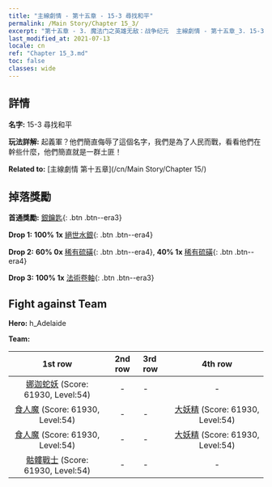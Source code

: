 ```yaml
---
title: "主線劇情 - 第十五章 - 15-3 尋找和平"
permalink: /Main Story/Chapter 15_3/
excerpt: "第十五章 - 3. 魔法门之英雄无敌：战争纪元  主線劇情 - 第十五章_3. 15-3 尋找和平"
last_modified_at: 2021-07-13
locale: cn
ref: "Chapter 15_3.md"
toc: false
classes: wide
---
```


## 詳情

 **名字:** 15-3 尋找和平

 **玩法詳解:** 起義軍？他們簡直侮辱了這個名字，我們是為了人民而戰，看看他們在幹些什麼，他們簡直就是一群土匪！

 **Related to:** [主線劇情 第十五章](/cn/Main Story/Chapter 15/)

## 掉落獎勵

 **首通獎勵:** [銀鑰匙](/cn/Items/con_693/){: .btn .btn--era3}

 **Drop 1:** **100% 1x** [絕世水銀](/cn/Items/mat_49/){: .btn .btn--era4}

 **Drop 2:** **60% 0x** [稀有硫磺](/cn/Items/mat_43/){: .btn .btn--era4}, **40% 1x** [稀有硫磺](/cn/Items/mat_43/){: .btn .btn--era4}

 **Drop 3:** **100% 1x** [法術卷軸](/cn/Items/con_694/){: .btn .btn--era3}


## Fight against Team
 **Hero:** h_Adelaide

 **Team:**


  | 1st row | 2nd row | 3rd row | 4th row |
  |:----:|:----:|:----|:----:|
  | [娜迦蛇妖](/cn/units/Naga/) (Score: 61930, Level:54)  | - | - | - |
  | [食人魔](/cn/units/Ogre/) (Score: 61930, Level:54)  | - | - | [大妖精](/cn/units/Gremlin/) (Score: 61930, Level:54)  |
  | [食人魔](/cn/units/Ogre/) (Score: 61930, Level:54)  | - | - | [大妖精](/cn/units/Gremlin/) (Score: 61930, Level:54)  |
  | [骷髏戰士](/cn/units/Skeleton/) (Score: 61930, Level:54)  | - | - | - |


